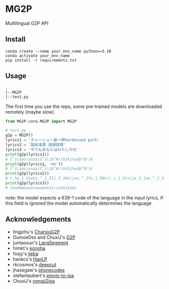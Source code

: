 # MG2P

Multilingual G2P API

## Install


```shell
conda create --name your_env_name python==3.10
conda activate your_env_name
pip install -r requirements.txt
```

## Usage

```
.
|--MG2P
|--test.py
```

The first time you use the repo, some pre-trained models are downloaded remotely (maybe slow).

```python
from MG2P.core.MG2P import MG2P

# test.py
g2p = MG2P()
lyrics1 = 'チャーシュー是一种barbecued pork'
lyrics2 = '踏碎凌霄 放肆桀骜'
lyrics3 = '今でもあなたはわたしの光'
print(g2p(lyrics1))
# t͡s\aas\uuzeit͡s\ib"Ar\b1kj%udp"Or\k
print(g2p(lyrics1, 'en'))
# t͡s\aas\uuzeit͡s\ib"Ar\b1kj%udp"Or\k
print(g2p(lyrics2))
# t_ha_1_5swei_^_1_5li_3_1Ns\jau_^_1fa_1_5Nsr\_=_1_5ts\je_3_1au_^_1_5
print(g2p(lyrics3))
# imademoanatawawatas\inohika4i
```

note: the model expects a 639-1 code of the language in the input lyrics, if this field is ignored the model
automatically determines the language

## Acknowledgements


* lingjzhu's [CharsiuG2P](https://github.com/lingjzhu/CharsiuG2P)
* DumoeDss and ChuxiJ's [G2P](https://github.com/BeatMagic/g2p)
* juntaosun's [LangSegment](https://github.com/juntaosun/LangSegment)
* himkt's [konoha](https://github.com/himkt/konoha)
* fxsjy's [jieba](https://github.com/fxsjy/jieba)
* hankcs's [HanLP](https://github.com/hankcs/HanLP)
* rkcosmos's [deepcut](https://github.com/rkcosmos/deepcut)
* jhasegaw's [phonecodes](https://github.com/jhasegaw/phonecodes)
* stefantaubert's [pinyin-to-ipa](https://github.com/stefantaubert/pinyin-to-ipa)
* ChuxiJ's [romaji2ipa](https://ec26ubh65w.feishu.cn/sheets/FD37spdiLhcGeEtEaFucOPX4nGg?sheet=543d9b)